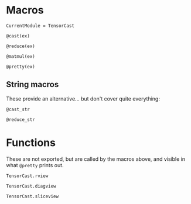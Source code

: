 # Macros

```@meta
CurrentModule = TensorCast
```

```@docs
@cast(ex)
```

```@docs
@reduce(ex)
```

```@docs
@matmul(ex)
``` 

```@docs
@pretty(ex)
```

## String macros

These provide an alternative... but don't cover quite everything:

```@docs
@cast_str
```

```@docs
@reduce_str
```

# Functions

These are not exported, but are called by the macros above, 
and visible in what `@pretty` prints out. 

```@docs
TensorCast.rview
```

```@docs
TensorCast.diagview
```

```@docs
TensorCast.sliceview
```
